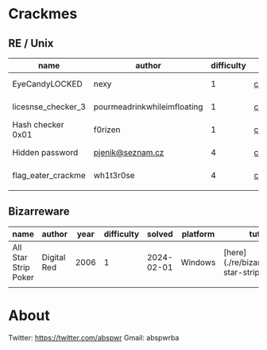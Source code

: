 <meta name="google-site-verification" content="ujlA87WxLVLB-nE1oeMCVFcErK70EQaCsocb2NxEqMM" />

# Crackmes

## RE / Unix

| name               | author                      | difficulty | url                                                                   | platform         | download                                                        | solved     | tutorial                                                    |
|--------------------|-----------------------------|------------|-----------------------------------------------------------------------|------------------|-----------------------------------------------------------------|------------|-------------------------------------------------------------|
| EyeCandyLOCKED     | nexy                        | 1          | [crackmes.one](https://crackmes.one/crackme/5ab77f5b33c5d40ad448c563) | Linux/x86-64/ELF | [download](./re/unix/eyecandylocked/EyeCandyLOCKED)             | 2022-05-01 | [here](./re/unix/./eyecandylocked/eyecandylocked.md)        |
| licesnse_checker_3 | pourmeadrinkwhileimfloating | 1          | [crackmes.one](https://crackmes.one/crackme/62327b0433c5d46c8bcc0335) | Linux/x86-64/ELF | [download](./re/unix/licesnse_checker_3/license_checker_3)      | 2022-05-02 | [here](./re/unix/licesnse_checker_3/license_checker_3.md)   |
| Hash checker 0x01  | f0rizen                     | 1          | [crackmes.one](https://crackmes.one/crackme/622db5be33c5d46c8bcc027f) | Linux/x86-64/ELF | [download](./re/unix/hash-checker-0x01/crackme)                 | 2022-05-04 | [here](./re/unix/hash-checker-0x01/hash-checker-0x01.md)    |
| Hidden password    | pjenik@seznam.cz            | 4          | [crackmes.one](https://crackmes.one/crackme/61ffb07c33c5d46c8bcbfc1d) | Linux/x86-64/ELF | [download](./re/unix/hidden-password/hidden_password)           | 2022-05-15 | [here](./re/unix/hidden-password/hidden-password.md)        |
| flag_eater_crackme | wh1t3r0se                   | 4          | [crackmes.one](https://crackmes.one/crackme/61eec94433c5d413767ca64f) | Linux/x86-64/ELF | [download](./re/unix/flag-eater-crackme/flage-eater-crackme.md) | 2024-03-21 | [here](./re/unix/flag-eater-crackme/flage-eater-crackme.md) |
|                    |                             |            |                                                                       |                  |                                                                 |            |                                                             |

## Bizarreware

| name                 | author      | year | difficulty | solved     | platform | tutorial                                        |
|----------------------|-------------|------|------------|------------|----------|-------------------------------------------------|
| All Star Strip Poker | Digital Red | 2006 | 1          | 2024-02-01 | Windows  | [here](./re/bizarreware/all-star-strip-poker.md |
|                      |             |      |            |            |          |                                                 |


# About

Twitter: https://twitter.com/abspwr
Gmail: abspwrba 
